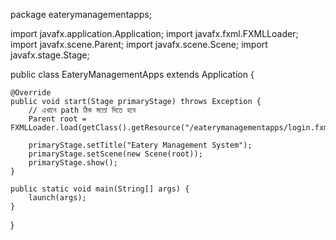 package eaterymanagementapps;

import javafx.application.Application;
import javafx.fxml.FXMLLoader;
import javafx.scene.Parent;
import javafx.scene.Scene;
import javafx.stage.Stage;

public class EateryManagementApps extends Application {

    @Override
    public void start(Stage primaryStage) throws Exception {
        // এখানে path ঠিক মতো দিতে হবে
        Parent root = FXMLLoader.load(getClass().getResource("/eaterymanagementapps/login.fxml"));

        primaryStage.setTitle("Eatery Management System");
        primaryStage.setScene(new Scene(root));
        primaryStage.show();
    }

    public static void main(String[] args) {
        launch(args);
    }
}
